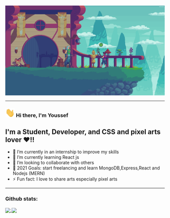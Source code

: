 
<p align="center"> 
    <img src="https://raw.githubusercontent.com/YoussefBouhalla/YoussefBouhalla/main/pixel-art-gif.gif">
</p>

---
### <img src="https://raw.githubusercontent.com/ABSphreak/ABSphreak/master/gifs/Hi.gif" width="30px"> Hi there, I'm Youssef 

## I'm a Student, Developer, and CSS and pixel arts lover ❤!!

- 🔭 I’m currently in an internship to improve my skills
- 🌱 I’m currently learning React js
- 👯 I’m looking to collaborate with others
- 🥅 2021 Goals: start freelancing and learn MongoDB,Express,React and Nodejs (MERN)
- ⚡ Fun fact: I love to share arts especially pixel arts
---

### Github stats:

<a href="https://github.com/YoussefBouhalla?tab=repositories">
  <img align="center" src="https://github-readme-stats.vercel.app/api/top-langs/?username=YoussefBouhalla&theme=dark"/>
</a>

<a href="https://github.com/YoussefBouhalla?tab=repositories">
 <img align="center" src="https://github-readme-stats.vercel.app/api?username=YoussefBouhalla&line_height=40&show_icons=true&theme=dark">
</a>
